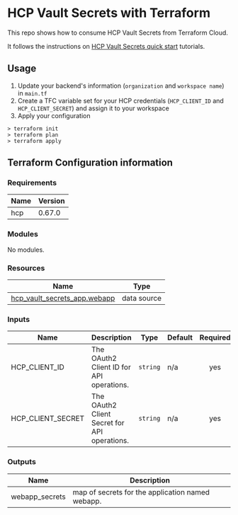 # HCP Vault Secrets with Terraform

This repo shows how to consume HCP Vault Secrets from Terraform Cloud.

It follows the instructions on [HCP Vault Secrets quick start](https://developer.hashicorp.com/vault/tutorials/hcp-vault-secrets-get-started/hcp-vault-secrets-terraform) tutorials.

## Usage

1. Update your backend's information (`organization` and `workspace name`) in `main.tf`
2. Create a TFC variable set for your HCP credentials (`HCP_CLIENT_ID` and `HCP_CLIENT_SECRET`) and assign it to your workspace
3. Apply your configuration

```shell
> terraform init
> terraform plan
> terraform apply
```

## Terraform Configuration information

<!-- BEGIN_TF_DOCS -->

### Requirements

| Name | Version |
|------|---------|
| hcp | 0.67.0 |

### Modules

No modules.

### Resources

| Name | Type |
|------|------|
| [hcp_vault_secrets_app.webapp](https://registry.terraform.io/providers/hashicorp/hcp/0.67.0/docs/data-sources/vault_secrets_app) | data source |

### Inputs

| Name | Description | Type | Default | Required |
|------|-------------|------|---------|:--------:|
| HCP\_CLIENT\_ID | The OAuth2 Client ID for API operations. | `string` | n/a | yes |
| HCP\_CLIENT\_SECRET | The OAuth2 Client Secret for API operations. | `string` | n/a | yes |

### Outputs

| Name | Description |
|------|-------------|
| webapp\_secrets | map of secrets for the application named webapp. |

<!-- END_TF_DOCS -->